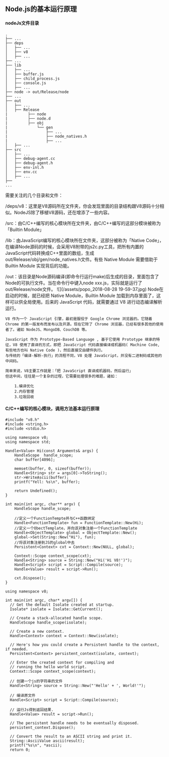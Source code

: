 ## Node.js的基本运行原理
#### nodeJs文件目录
    .
    ├── ...
    ├── deps
    │   ├── ...
    │   ├── v8
    │   ├── ...
    ├── ...
    ├── lib
    │   ├── ...
    │   ├── buffer.js
    │   ├── child_process.js
    │   ├── console.js
    │   ├── ...
    ├── node -> out/Release/node
    ├── ...
    ├── out
    │   ├── ...
    │   ├── Release
    |         ├── node
    |         ├── node.d
    |         ├── obj
    |             └── gen
    |                 ├── ...
    |                 ├── node_natives.h
    |                 ├── ...
    │   ├── ...
    ├── src
    │   ├── ...
    │   ├── debug-agent.cc
    │   ├── debug-agent.h
    │   ├── env-inl.h
    │   ├── env.cc
    │   ├── ...
    ├── 
    ...
    
需要关注的几个目录和文件：

/deps/v8：这里是V8源码所在文件夹，你会发现里面的目录结构跟V8源码十分相似。NodeJS除了移植V8源码，还在增添了一些内容。

/src：由C/C++编写的核心模块所在文件夹，由C/C++编写的这部分模块被称为「Builtin Module」

/lib：由JavaScript编写的核心模块所在文件夹，这部分被称为「Native Code」，在编译Node源码的时候，会采用V8附带的js2c.py工具，把所有内置的JavaScript代码转换成C++里面的数组，生成out/Release/obj/gen/node_natives.h文件。有些 Native Module 需要借助于 Builtin Module 实现背后的功能。

/out：该目录是Node源码编译(即命令行运行make)后生成的目录，里面包含了Node的可执行文件。当在命令行中键入node xxx.js，实际就是运行了out/Release/node文件。
![](/assets/popo_2018-08-28  19-59-37.jpg)
    Node在启动的时候，就已经把 Native Module，Builtin Module 加载到内存里面了，这样可以供全局使用。后来的 JavaScript 代码，就需要通过 V8 进行动态编译解析运行。
    
    V8 作为一个 JavaScript 引擎，最初是服役于 Google Chrome 浏览器的。它随着 Chrome 的第一版发布而发布以及开源。现在它除了 Chrome 浏览器，已经有很多其他的使用者了。诸如 NodeJS、MongoDB、CouchDB 等。
    
    JavaScript 作为 Prototype-Based Language , 基于它使用 Prototype 继承的特征，V8 使用了直译的方式，即把 JavaScript 代码直接编译成机器码( Machine Code, 有些地方也叫 Native Code )，然后直接交由硬件执行。
    与传统的「编译-解析-执行」的流程不同，V8 处理 JavaScript，并没有二进制码或其他的中间码。
    
    简单来说，V8主要工作就是：「把 JavaScript 直译成机器码，然后运行」
    但这中间，往往是一个复杂的过程，它需要处理很多的难题，诸如：
    
        1.编译优化
        2.内存管理
        3.垃圾回收

#### C/C++编写的核心模块，调用方法基本运行原理
    #include "v8.h"  
    #include <string.h>  
    #include <stdio.h>  
      
    using namespace v8;  
    using namespace std;  
      
    Handle<Value> Hi(const Arguments& args) {  
        HandleScope  handle_scope;  
        char buffer[4096];  
          
        memset(buffer, 0, sizeof(buffer));  
        Handle<String> str = args[0]->ToString();  
        str->WriteAscii(buffer);  
        printf("Yell: %s\n", buffer);  
      
        return Undefined();  
    }  
      
    int main(int argc, char** argv) {  
        HandleScope handle_scope;  
      
        //定义一个FunctionTempte并与C++函数绑定
        Handle<FunctionTemplate> fun = FunctionTemplate::New(Hi);  
        //定义一个ObectTemplate，并向该对象注册一个FunctionTemplate
        Handle<ObjectTemplate> global = ObjectTemplate::New();  
        global->Set(String::New("Hi"), fun);  
        //将该对象注册到JS的global中去 
        Persistent<Context> cxt = Context::New(NULL, global);  
      
        Context::Scope context_scope(cxt);  
        Handle<String> source = String::New("Hi('Hi V8!')");  
        Handle<Script> script = Script::Compile(source);  
        Handle<Value> result = script->Run();  
      
        cxt.Dispose();  
    }  


```
using namespace v8;  
  
int main(int argc, char* argv[]) {  
  // Get the default Isolate created at startup.  
  Isolate* isolate = Isolate::GetCurrent();  
  
  // Create a stack-allocated handle scope.  
  HandleScope handle_scope(isolate);  
  
  // Create a new context.  
  Handle<Context> context = Context::New(isolate);  
  
  // Here's how you could create a Persistent handle to the context, if needed.  
  Persistent<Context> persistent_context(isolate, context);  
    
  // Enter the created context for compiling and  
  // running the hello world script.   
  Context::Scope context_scope(context);  
  
  // 创建一个js的字符串的文件  
  Handle<String> source = String::New("'Hello' + ', World!'");  
  
  // 编译原文件 
  Handle<Script> script = Script::Compile(source);  
    
  // 运行Js得到返回结果.  
  Handle<Value> result = script->Run();  
    
  // The persistent handle needs to be eventually disposed.  
  persistent_context.Dispose();  
  
  // Convert the result to an ASCII string and print it.  
  String::AsciiValue ascii(result);  
  printf("%s\n", *ascii);  
  return 0;  
```
